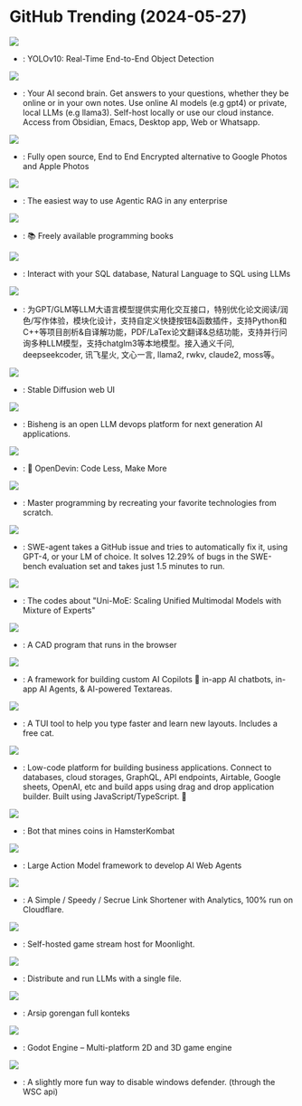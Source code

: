 # GitHub Trending (2024-05-27)

![](https://img.shields.io/badge/Python-New%201-green?style=flat-square&logo=appveyor)
- [](https://github.comundefined): YOLOv10: Real-Time End-to-End Object Detection

![](https://img.shields.io/badge/Python-New%201-green?style=flat-square&logo=appveyor)
- [](https://github.comundefined): Your AI second brain. Get answers to your questions, whether they be online or in your own notes. Use online AI models (e.g gpt4) or private, local LLMs (e.g llama3). Self-host locally or use our cloud instance. Access from Obsidian, Emacs, Desktop app, Web or Whatsapp.

![](https://img.shields.io/badge/Dart-New%20290-green?style=flat-square&logo=appveyor)
- [](https://github.comundefined): Fully open source, End to End Encrypted alternative to Google Photos and Apple Photos

![](https://img.shields.io/badge/TypeScript-New%20294-green?style=flat-square&logo=appveyor)
- [](https://github.comundefined): The easiest way to use Agentic RAG in any enterprise

![](https://img.shields.io/badge/none-New%20236-green?style=flat-square&logo=appveyor)
- [](https://github.comundefined): 📚 Freely available programming books

![](https://img.shields.io/badge/Python-New%20314-green?style=flat-square&logo=appveyor)
- [](https://github.comundefined): Interact with your SQL database, Natural Language to SQL using LLMs

![](https://img.shields.io/badge/Python-New%20110-green?style=flat-square&logo=appveyor)
- [](https://github.comundefined): 为GPT/GLM等LLM大语言模型提供实用化交互接口，特别优化论文阅读/润色/写作体验，模块化设计，支持自定义快捷按钮&函数插件，支持Python和C++等项目剖析&自译解功能，PDF/LaTex论文翻译&总结功能，支持并行问询多种LLM模型，支持chatglm3等本地模型。接入通义千问, deepseekcoder, 讯飞星火, 文心一言, llama2, rwkv, claude2, moss等。

![](https://img.shields.io/badge/Python-New%20214-green?style=flat-square&logo=appveyor)
- [](https://github.comundefined): Stable Diffusion web UI

![](https://img.shields.io/badge/Python-New%2065-green?style=flat-square&logo=appveyor)
- [](https://github.comundefined): Bisheng is an open LLM devops platform for next generation AI applications.

![](https://img.shields.io/badge/Python-New%20149-green?style=flat-square&logo=appveyor)
- [](https://github.comundefined): 🐚 OpenDevin: Code Less, Make More

![](https://img.shields.io/badge/none-New%20637-green?style=flat-square&logo=appveyor)
- [](https://github.comundefined): Master programming by recreating your favorite technologies from scratch.

![](https://img.shields.io/badge/Python-New%20280-green?style=flat-square&logo=appveyor)
- [](https://github.comundefined): SWE-agent takes a GitHub issue and tries to automatically fix it, using GPT-4, or your LM of choice. It solves 12.29% of bugs in the SWE-bench evaluation set and takes just 1.5 minutes to run.

![](https://img.shields.io/badge/Python-New%20165-green?style=flat-square&logo=appveyor)
- [](https://github.comundefined): The codes about "Uni-MoE: Scaling Unified Multimodal Models with Mixture of Experts"

![](https://img.shields.io/badge/Rust-New%20179-green?style=flat-square&logo=appveyor)
- [](https://github.comundefined): A CAD program that runs in the browser

![](https://img.shields.io/badge/TypeScript-New%20108-green?style=flat-square&logo=appveyor)
- [](https://github.comundefined): A framework for building custom AI Copilots 🤖 in-app AI chatbots, in-app AI Agents, & AI-powered Textareas.

![](https://img.shields.io/badge/Rust-New%2040-green?style=flat-square&logo=appveyor)
- [](https://github.comundefined): A TUI tool to help you type faster and learn new layouts. Includes a free cat.

![](https://img.shields.io/badge/JavaScript-New%2071-green?style=flat-square&logo=appveyor)
- [](https://github.comundefined): Low-code platform for building business applications. Connect to databases, cloud storages, GraphQL, API endpoints, Airtable, Google sheets, OpenAI, etc and build apps using drag and drop application builder. Built using JavaScript/TypeScript. 🚀

![](https://img.shields.io/badge/Python-New%2021-green?style=flat-square&logo=appveyor)
- [](https://github.comundefined): Bot that mines coins in HamsterKombat

![](https://img.shields.io/badge/Python-New%20152-green?style=flat-square&logo=appveyor)
- [](https://github.comundefined): Large Action Model framework to develop AI Web Agents

![](https://img.shields.io/badge/Vue-New%2070-green?style=flat-square&logo=appveyor)
- [](https://github.comundefined): A Simple / Speedy / Secrue Link Shortener with Analytics, 100% run on Cloudflare.

![](https://img.shields.io/badge/C%2B%2B-New%2073-green?style=flat-square&logo=appveyor)
- [](https://github.comundefined): Self-hosted game stream host for Moonlight.

![](https://img.shields.io/badge/C%2B%2B-New%2055-green?style=flat-square&logo=appveyor)
- [](https://github.comundefined): Distribute and run LLMs with a single file.

![](https://img.shields.io/badge/CSS-New%2021-green?style=flat-square&logo=appveyor)
- [](https://github.comundefined): Arsip gorengan full konteks

![](https://img.shields.io/badge/C%2B%2B-New%2065-green?style=flat-square&logo=appveyor)
- [](https://github.comundefined): Godot Engine – Multi-platform 2D and 3D game engine

![](https://img.shields.io/badge/C%2B%2B-New%20236-green?style=flat-square&logo=appveyor)
- [](https://github.comundefined): A slightly more fun way to disable windows defender. (through the WSC api)

